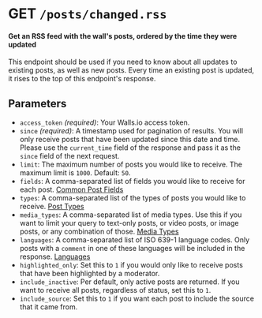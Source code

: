 # GET `/posts/changed.rss`

#### Get an RSS feed with the wall's posts, ordered by the time they were updated

This endpoint should be used if you need to know about all updates to existing posts, as well as new posts. 
Every time an existing post is updated, it rises to the top of this endpoint's response.

## Parameters
- `access_token` *(required)*: Your Walls.io access token.
- `since` *(required)*: A timestamp used for pagination of results. You will only receive posts that have been updated since this date and time. Please use the `current_time` field of the response and pass it as the `since` field of the next request.
- `limit`: The maximum number of posts you would like to receive. The maximum limit is `1000`. Default: `50`.
- `fields`: A comma-separated list of fields you would like to receive for each post. [Common Post Fields]
- `types`: A comma-separated list of the types of posts you would like to receive. [Post Types]
- `media_types`: A comma-separated list of media types. Use this if you want to limit your query to text-only posts, or video posts, or image posts, or any combination of those. [Media Types]
- `languages`: A comma-separated list of ISO 639-1 language codes. Only posts with a `comment` in one of these languages will be included in the response. [Languages]
- `highlighted_only`: Set this to `1` if you would only like to receive posts that have been highlighted by a moderator.
- `include_inactive`: Per default, only active posts are returned. If you want to receive all posts, regardless of status, set this to `1`.
- `include_source`: Set this to `1` if you want each post to include the source that it came from.

[Common Post Fields]: Common_Post_Fields.md "List of fields common to all posts endpoints"
[GET /posts/changed.rss]: GET_posts-changed.md
[Languages]: ../Languages.md "List of possible languages and language codes"
[Media Types]: ../Media_Types.md "List of media types"
[Post Types]: ../Post_Types.md "List of possible post types"
